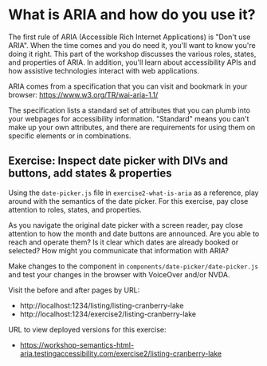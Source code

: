 # What is ARIA and how do you use it?

The first rule of ARIA (Accessible Rich Internet Applications) is "Don't use ARIA". When the time comes and you do need it, you'll want to know you're doing it right. This part of the workshop discusses the various roles, states, and properties of ARIA. In addition, you'll learn about accessibility APIs and how assistive technologies interact with web applications.

ARIA comes from a specification that you can visit and bookmark in your browser: https://www.w3.org/TR/wai-aria-1.1/

The specification lists a standard set of attributes that you can plumb into your webpages for accessibility information. "Standard" means you can't make up your own attributes, and there are requirements for using them on specific elements or in combinations.

## Exercise: Inspect date picker with DIVs and buttons, add states & properties

Using the `date-picker.js` file in `exercise2-what-is-aria` as
a reference, play around with the semantics of the date picker. For this
exercise, pay close attention to roles, states, and properties.

As you navigate the original date picker with a screen reader, pay close attention to how the month and date buttons are announced. Are you able to
reach and operate them? Is it clear which dates are already
booked or selected? How might you communicate that information with ARIA?

Make changes to the component in `components/date-picker/date-picker.js`
and test your changes in the browser with VoiceOver and/or NVDA.

Visit the before and after pages by URL:

- http://localhost:1234/listing/listing-cranberry-lake
- http://localhost:1234/exercise2/listing-cranberry-lake

URL to view deployed versions for this exercise:

- https://workshop-semantics-html-aria.testingaccessibility.com/exercise2/listing-cranberry-lake
